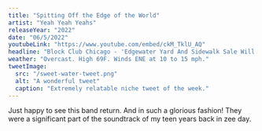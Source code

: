 ```yaml
---
title: "Spitting Off the Edge of the World"
artist: "Yeah Yeah Yeahs"
releaseYear: "2022"
date: "06/5/2022"
youtubeLink: "https://www.youtube.com/embed/ckM_TklU_AQ"
headline: "Block Club Chicago - 'Edgewater Yard And Sidewalk Sale Will Include Over 200 Households, 18 Businesses Saturday'"
weather: "Overcast. High 69F. Winds ENE at 10 to 15 mph."
tweetImage:
  src: "/sweet-water-tweet.png"
  alt: "A wonderful tweet"
  caption: "Extremely relatable niche tweet of the week."
---
```


Just happy to see this band return. And in such a glorious fashion! They were a significant part of the soundtrack of my teen years back in zee day.

